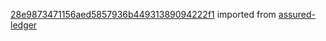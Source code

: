 [28e9873471156aed5857936b44931389094222f1](https://github.com/insolar/assured-ledger/commit/28e9873471156aed5857936b44931389094222f1) imported from [assured-ledger](https://github.com/insolar/assured-ledger)
